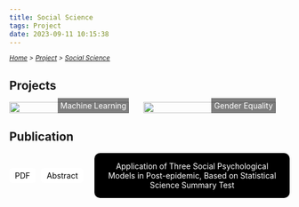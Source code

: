 ```yaml
---
title: Social Science
tags: Project
date: 2023-09-11 10:15:38
---
```

<style>
    .menu-item {
        /* existing styles */
    }
    .menu-item:hover {
        /* existing styles */
    }
    .menu-item::before {
        /* existing styles */
    }
    .menu-list {
        /* existing styles */
    }
    .menu-list div {
        /* existing styles */
    }

    /* Updated and added styles */
    .image-link {
        position: absolute;
        bottom: 0;
        right: 0;
        color: white; /* Set text color to white */
        background: rgba(0, 0, 0, 0.5);
        padding: 5px;
        text-decoration: none;
        transition: font-size 0.3s, font-weight 0.3s;
    }
    .image-link span {
        color: white; /* Set text color to white */
        transition: color 0.3s ease; /* Smooth transition for color */
    }
    .image-link:hover {
    font-size: 110%;
    font-weight: bold;
    }
        /* Ensure the text color remains white on hover */
    .image-container:hover .image-link span {
        color: white;
    }

    .image-container img {
        transition: filter 0.3s ease;
    }

    .image-container:hover img {
        filter: blur(4px);
    }

    .image-container {
        width: 47.5%;
        position: relative;
        margin-right: 5%;
    }

    /* 经济论文标题的样式 */
    .papers-container {
        display: flex;
        flex-direction: column;
        align-items: flex-start; /* 对齐到左边 */
    }

    .paper-box-with-buttons {
        display: flex;
        align-items: center; /* 按钮与长方形垂直居中对齐 */
        margin-bottom: 20px; /* 底部间距 */
    }

    .paper-box {
        background-color: black;
        color: white;
        padding: 15px;
        margin-left: 10px; /* 长方形与按钮之间的间距 */
        width: 100%;
        text-align: center;
        border-radius: 10px;
    }

    .paper-button {
        background-color: white;
        color: black;
        padding: 5px 10px;
        text-decoration: none;
        border-radius: 5px;
        margin-right: 10px; /* 按钮之间的间距 */
        transition: background-color 0.3s;
    }

    .paper-button:hover {
        background-color: lightgrey;
    }
    /*白色方框*/

    .contract {
      display: none;
      position: fixed;
      left: 20%;
      right: 20%;
      top: 40%;
      margin: auto;
      background: rgba(255, 255, 255, .97);
      border: 1px solid lightgrey;
      padding: 10px;
      border-radius: 5px;
      box-shadow: 2px 5px 5px rgba(0, 0, 0, .5);
    }
    .contract:target {
      display: block;
    }
    .contract-close {
      position: absolute;
      right: -10px;
      top: -10px;
      width: 25px;
      height: 25px;
      background: black;
      text-align: center;
      color: white!important;
      border-radius: 50%;
      justify-content: center;
      align-items: center;
      display: flex;
      box-shadow: 1px 1px 3px rgba(255, 255, 255, .5);
    }
    .contract-close:hover {
      text-decoration: none!important;
    }

</style>

*<small>[Home](/Home/index.html) > [Project](/tags/Project/index.html) > [Social Science](/2023/09/11/Project/Social-Science/Social-Science/index.html)</small>*

## Projects

<div style="display: flex; position: relative;">
  <div class="image-container">
    <img src="https://s2.loli.net/2024/01/05/jgQ7kof6xbC5Rqc.webp" style="width: 100%; height: auto;" />
    <a class="image-link" href="/2023/09/11/Project/Social-Science/Machine-Learning/Machine-Learning/index.html">
      <span>Machine Learning</span>
    </a>
  </div>
  <div class="image-container" style="width: 52.5%;">
    <img src="https://s2.loli.net/2024/01/05/IFJZ8l2yebunfdB.png" style="width: 100%; height: auto;" />
    <a class="image-link" href="/2023/09/11/Project/Social-Science/Gender-Equality/index.html">
      <span>Gender Equality</span>
    </a>
  </div>
</div>

## Publication


<div class="papers-container">
    <div class="paper-box-with-buttons">
        <a href="/pdf/Social.pdf" class="paper-button">PDF</a>
        <a href="#tokyo-contract" class="paper-button">Abstract</a>
        <div id="tokyo-contract" class="contract">
            <div class="contract-content">The COVID-19 has caused widespread community seclusion and public concern. This paper focuses on how to focus on the existing problems of bullying, stratification, and discrimination in the current uncertain society and how to use the three major paradigms of social psychology to explain the human response mechanism to lay the groundwork for the future stability of society. Most predecessors explored variables such as happiness and anxiety using experimental data, which has significant limitations. This social experiment was made possible because of COVID-19. Field interviews were conducted to collect the opinions of front-line experts, apply open heat data, adopt scientific sensitivity testing methods, complete the quantitative and qualitative expression of psychological migration and social future changes, and contribute to the formulation of public policies in the future world through data mining of the new normal of society that differs from the past.
            </div>
            <a class="contract-close" href="#publication">x</a>
        </div>
        <div class="paper-box">
            <div class="paper-title">Application of Three Social Psychological Models in Post-epidemic, Based on Statistical Science Summary Test</div>
        </div>
    </div>
</div>
